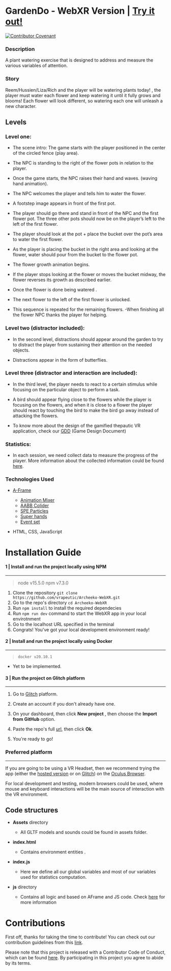 # GardenDo - WebXR Version | [Try it out!](https://gardendo-webxr.web.app) 

[![Contributor Covenant](https://img.shields.io/badge/Contributor%20Covenant-v2.0%20adopted-ff69b4.svg)](code_of_conduct.md)



### Description

A plant watering exercise that is designed to address and measure the various variables of attention.

### Story

Reem/Hussien/Liza/Rich and the player will be watering plants today! , the player must water each flower and keep watering it until it fully grows and blooms! Each flower will look different, so watering each one will unleash a new character.

## Levels



### Level one:

- The scene intro: The game starts with the player positioned in the center of the circled fence (play area).

- The NPC is standing to the right of the flower pots in relation to the player.

- Once the game starts, the NPC raises their hand and waves. (waving hand animation).

- The NPC welcomes the player and tells him to water the flower.

- A footstep image appears in front of the first pot.

- The player should go there and stand in front of the NPC and the first flower pot. The three other pots should now be on the player’s left to the left of the first flower.

- The player should look at the pot + place the bucket over the pot’s area to water the first flower.

- As the player is placing the bucket in the right area and looking at the flower, water should pour from the bucket to the flower pot.

- The flower growth animation begins.

- If the player stops looking at the flower or moves the bucket midway, the flower reverses its growth as described earlier.

- Once the flower is done being watered .

- The next flower to the left of the first flower is unlocked.

- This sequence is repeated for the remaining flowers. -When finishing all the flower NPC thanks the player for helping.

### Level two (distractor included):

- In the second level, distractions should appear around the garden to try to distract the player from sustaining their attention on the needed objects.

- Distractions appear in the form of butterflies.

### Level three (distractor and interaction are included):

- In the third level, the player needs to react to a certain stimulus while focusing on the particular object to perform a task.

- A bird should appear flying close to the flowers while the player is focusing on the flowers, and when it is close to a flower the player should react by touching the bird to make the bird go away instead of attacking the flowers.

- To know more about the design of the gamified thepautic VR application, check our [GDD](https://drive.google.com/file/d/1b5X8AImBezQqSnH__FERpBGz3Q5AE6W6/view?usp=sharing) (Game Design Document)
### Statistics:

- In each session, we need collect data to measure the progress of the player. More information about the collected information could be found [here](https://drive.google.com/file/d/1PaKcRVylyNUeju63PrJ3DH25jhlL1JCE/view?usp=sharing).

### Technologies Used

- [A-Frame](https://aframe.io/)
   - [Animation Mixer](https://www.8thwall.com/8thwall/animation-mixer-aframe) 
   - [AABB Colider](https://github.com/supermedium/superframe/tree/master/components/aabb-collider/)
   - [SPE Particles](https://github.com/harlyq/aframe-spe-particles-component) 
   - [Super hands](https://github.com/wmurphyrd/aframe-super-hands-component) 
   - [Event set](https://www.npmjs.com/package/aframe-event-set-component)

- HTML, CSS, JavaScript

# Installation Guide  
   
#### 1 | Install and run the project locally using NPM
---
> node v15.5.0
> npm v7.3.0

 1. Clone the repository `git clone https://github.com/vrapeutic/Archeeko-WebXR.git`
 2. Go to the repo's directory `cd Archeeko-WebXR`
 3. Run `npm install` to install the required dependecies
 4. Run `npm run dev` command to start the WebXR app in your local envirotnment
 5. Go to the localhost URL specified in the terminal
 6. Congrats! You've got your local development environment ready!

#### 2 | Install and run the project locally using Docker
---
> `docker v20.10.1`

- Yet to be implemented.

#### 3 | Run the project on Glitch platform
---
1. Go to [Glitch](https://glitch.com/) platform.

2. Create an account if you don't already have one.

3. On your dashboard, then click __New project__ , then choose the __Import from GitHub__ option.

4. Paste the repo's full [url](https://github.com/vrapeutic/GardenDoWebVR.git), then click __Ok__.

5. You're ready to go!

### Preferred platform 
---
If you are going to be using a VR Headset, then we recommend trying the app (either the [hosted version](https://gardendodemo.glitch.me/) or on [Glitch](https://glitch.com/)) on the [Oculus Browser](https://developer.oculus.com/webxr/).



For local development and testing, modern browsers could be used, where mouse and keyboard interactions will be the main source of interaction with the VR environment.

## Code structures

-  __Assets__ directory
   - All GLTF models and sounds could be found in assets folder.

-  __index.html__
   - Contains environment entities .
   
-  __index.js__   
   - Here we define all our global variables and most of our variables used for statistics computation.
   
   
-  __js__ directory
   - Contains all logic and based on AFrame and JS code. Check [here](https://github.com/vrapeutic/GardenDoWebXR/blob/main/Js/README.md) for more information
   
# Contributions   

First off, thanks for taking the time to contribute! You can check out our contribution guidelines from this [link](https://github.com/vrapeutic/GardenDoWebXR/blob/main/CONTRIBUTING.md).

Please note that this project is released with a Contributor Code of Conduct, which can be found [here](https://www.contributor-covenant.org/version/2/0/code_of_conduct/). By participating in this project you agree to abide by its terms.
